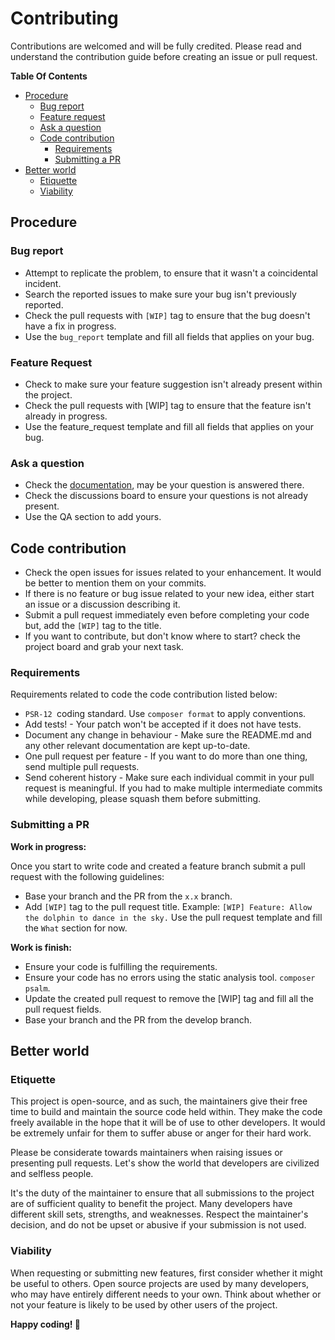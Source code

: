 # Contributing

Contributions are welcomed and will be fully credited. Please read and understand the contribution guide before creating
an issue or pull request.

**Table Of Contents**

- [Procedure](#procedure)
    + [Bug report](#bug-report)
    + [Feature request](#feature-request)
    + [Ask a question](#ask-a-question)
    + [Code contribution](#code-contribution)
        * [Requirements](#requirements)
        * [Submitting a PR](#submitting-a-pr)
- [Better world](#better-world)
    + [Etiquette](#etiquette)
    + [Viability](#viability)

## Procedure

### Bug report

- Attempt to replicate the problem, to ensure that it wasn't a coincidental incident.
- Search the reported issues to make sure your bug isn't previously reported.
- Check the pull requests with `[WIP]` tag to ensure that the bug doesn't have a fix in progress.
- Use the `bug_report` template and fill all fields that applies on your bug.

### Feature Request

- Check to make sure your feature suggestion isn't already present within the project.
- Check the pull requests with [WIP] tag to ensure that the feature isn't already in progress.
- Use the feature_request template and fill all fields that applies on your bug.

### Ask a question

- Check the [documentation](https://imdhemy.com/laravel-iap-docs/), may be your question is answered there.
- Check the discussions board to ensure your questions is not already present.
- Use the QA section to add yours.

## Code contribution

- Check the open issues for issues related to your enhancement. It would be better to mention them on your commits.
- If there is no feature or bug issue related to your new idea, either start an issue or a discussion describing it.
- Submit a pull request immediately even before completing your code but, add the `[WIP]` tag to the title.
- If you want to contribute, but don't know where to start? check the project board and grab your next task.

### Requirements

Requirements related to code the code contribution listed below:

- `PSR-12 `coding standard. Use `composer format` to apply conventions.
- Add tests! - Your patch won't be accepted if it does not have tests.
- Document any change in behaviour - Make sure the README.md and any other relevant documentation are kept up-to-date.
- One pull request per feature - If you want to do more than one thing, send multiple pull requests.
- Send coherent history - Make sure each individual commit in your pull request is meaningful. If you had to make
  multiple intermediate commits while developing, please squash them before submitting.

### Submitting a PR

**Work in progress:**

Once you start to write code and created a feature branch submit a pull request with the following guidelines:

- Base your branch and the PR from the `x.x` branch.
- Add `[WIP]` tag to the pull request title. Example: `[WIP] Feature: Allow the dolphin to dance in the sky.`
  Use the pull request template and fill the `What` section for now.

**Work is finish:**

- Ensure your code is fulfilling the requirements.
- Ensure your code has no errors using the static analysis tool. `composer psalm`.
- Update the created pull request to remove the [WIP] tag and fill all the pull request fields.
- Base your branch and the PR from the develop branch.

## Better world

### Etiquette

This project is open-source, and as such, the maintainers give their free time to build and maintain the source code
held within. They make the code freely available in the hope that it will be of use to other developers. It would be
extremely unfair for them to suffer abuse or anger for their hard work.

Please be considerate towards maintainers when raising issues or presenting pull requests. Let's show the world that
developers are civilized and selfless people.

It's the duty of the maintainer to ensure that all submissions to the project are of sufficient quality to benefit the
project. Many developers have different skill sets, strengths, and weaknesses. Respect the maintainer's decision, and do
not be upset or abusive if your submission is not used.

### Viability

When requesting or submitting new features, first consider whether it might be useful to others. Open source projects
are used by many developers, who may have entirely different needs to your own. Think about whether or not your feature
is likely to be used by other users of the project.

**Happy coding! 🎉**
